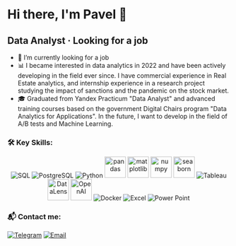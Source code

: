 # Hi there, I'm Pavel 👋
## Data Analyst · Looking for a job 

- 🔭 I’m currently looking for a job
- 📊 I became interested in data analytics in 2022 and have been actively developing in the field ever since. I have commercial experience in Real Estate analytics, and internship experience in a research project studying the impact of sanctions and the pandemic on the stock market.
- 🎓 Graduated from Yandex Practicum "Data Analyst" and advanced training courses based on the government Digital Chairs program "Data Analytics for Applications". In the future, I want to develop in the field of A/B tests and Machine Learning.

### 🛠️ Key Skills:
<p align="center">
  <img src="https://img.icons8.com/color/48/000000/sql.png" alt="SQL" />
  <img src="https://img.icons8.com/color/48/000000/postgreesql.png" alt="PostgreSQL" />
  <img src="https://img.icons8.com/color/48/000000/python.png" alt="Python" />
  <img src="https://upload.wikimedia.org/wikipedia/commons/e/ed/Pandas_logo.svg" alt="pandas" height="48" />
  <img src="https://upload.wikimedia.org/wikipedia/commons/8/84/Matplotlib_icon.svg" alt="matplotlib" height="48" />
  <img src="https://upload.wikimedia.org/wikipedia/commons/3/31/NumPy_logo_2020.svg" alt="numpy" height="48" />
  <img src="https://seaborn.pydata.org/_static/logo-wide-lightbg.svg" alt="seaborn" height="48" />
  <img src="https://img.icons8.com/color/48/000000/tableau-software.png" alt="Tableau" />
  <img src="https://yastatic.net/s3/kraynov/studio/lens/v1.5.0/lens-logo.svg" alt="DataLens" height="48" />
  <img src="https://upload.wikimedia.org/wikipedia/commons/4/4b/OpenAI_Logo.svg" alt="OpenAI" height="48" />
  <img src="https://img.icons8.com/color/48/000000/docker.png" alt="Docker" />
  <img src="https://img.icons8.com/color/48/000000/microsoft-excel-2019.png" alt="Excel" />
  <img src="https://img.icons8.com/color/48/000000/microsoft-powerpoint-2019.png" alt="Power Point" />
</p>

### 📬 Contact me:
[![Telegram](https://img.icons8.com/color/48/000000/telegram-app.png)](https://t.me/otricalaa)
[![Email](https://img.icons8.com/color/48/000000/gmail.png)](mailto:tw0cbman@gmail.com)
